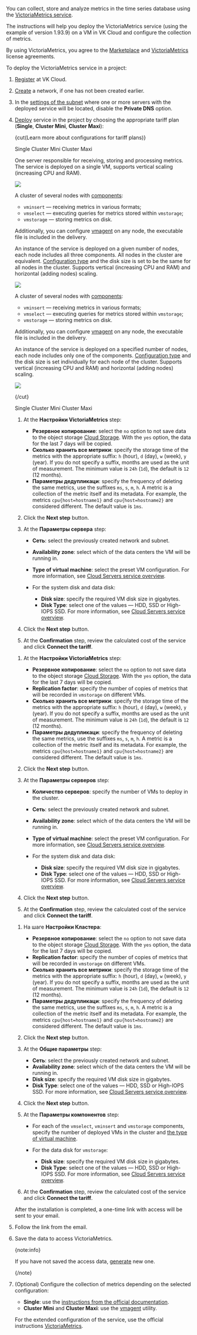 You can collect, store and analyze metrics in the time series database using the [VictoriaMetrics service](https://msk.cloud.vk.com/app/en/services/marketplace/v2/apps/service/f260ad2b-bdc1-4ccc-a35f-2f440681e0f6/latest/info).

The instructions will help you deploy the VictoriaMetrics service (using the example of version 1.93.9) on a VM in VK Cloud and configure the collection of metrics.

By using VictoriaMetrics, you agree to the [Marketplace](/ru/intro/start/legal/marketplace "change-lang") and [VictoriaMetrics](https://victoriametrics.com/assets/VM_EULA.pdf) license agreements.

To deploy the VictoriaMetrics service in a project:

1. [Register](/en/intro/start/account-registration) at VK Cloud.
1. [Create](/en/networks/vnet/instructions/net#creating_network) a network, if one has not been created earlier.
1. In the [settings of the subnet](/en/networks/vnet/instructions/net#editing_subnet) where one or more servers with the deployed service will be located, disable the **Private DNS** option.
1. [Deploy](../../instructions/pr-instance-add) service in the project by choosing the appropriate tariff plan (**Single**, **Cluster Mini**, **Cluster Maxi**):

   {cut(Learn more about configurations for tariff plans)}

   <tabs>
   <tablist>
   <tab>Single</tab>
   <tab>Cluster Mini</tab>
   <tab>Cluster Maxi</tab>
   </tablist>
   <tabpanel>

   One server responsible for receiving, storing and processing metrics. The service is deployed on a single VM, supports vertical scaling (increasing CPU and RAM).

   ![](./assets/single_scheme.png)

   </tabpanel>
   <tabpanel>

   A cluster of several nodes with [components](https://docs.victoriametrics.com/Cluster-VictoriaMetrics.html#architecture-overview):

   - `vminsert` — receiving metrics in various formats;
   - `vmselect` — executing queries for metrics stored within `vmstorage`;
   - `vmstorage` — storing metrics on disk.

   Additionally, you can configure [vmagent](https://docs.victoriametrics.com/vmagent.html) on any node, the executable file is included in the delivery.

   An instance of the service is deployed on a given number of nodes, each node includes all three components. All nodes in the cluster are equivalent. [Configuration type](/en/computing/iaas/concepts/about#flavors) and the disk size is set to be the same for all nodes in the cluster. Supports vertical (increasing CPU and RAM) and horizontal (adding nodes) scaling.

   ![](./assets/cluster_mini_scheme.png)

   </tabpanel>
   <tabpanel>

   A cluster of several nodes with [components](https://docs.victoriametrics.com/Cluster-VictoriaMetrics.html#architecture-overview):

   - `vminsert` — receiving metrics in various formats;
   - `vmselect` — executing queries for metrics stored within `vmstorage`;
   - `vmstorage` — storing metrics on disk.

   Additionally, you can configure [vmagent](https://docs.victoriametrics.com/vmagent.html) on any node, the executable file is included in the delivery.

   An instance of the service is deployed on a specified number of nodes, each node includes only one of the components. [Configuration type](/en/computing/iaas/concepts/about#flavors) and the disk size is set individually for each node of the cluster. Supports vertical (increasing CPU and RAM) and horizontal (adding nodes) scaling.

   ![](./assets/cluster_maxi_scheme.png)

   </tabpanel>
   </tabs>

   {/cut}

   <tabs>
   <tablist>
   <tab>Single</tab>
   <tab>Cluster Mini</tab>
   <tab>Cluster Maxi</tab>
   </tablist>
   <tabpanel>

   1. At the **Настройки VictoriaMetrics** step:

      - **Резервное копирование**: select the `no` option to not save data to the object storage [Cloud Storage](/en/storage/s3). With the `yes` option, the data for the last 7 days will be copied.
      - **Сколько хранить все метрики**: specify the storage time of the metrics with the appropriate suffix: `h` (hour), `d` (day), `w` (week), `y` (year). If you do not specify a suffix, months are used as the unit of measurement. The minimum value is `24h` (`1d`), the default is `12` (12 months).
      - **Параметры дедупликаци**: specify the frequency of deleting the same metrics, use the suffixes `ms`, `s`, `m`, `h`. A metric is a collection of the metric itself and its metadata. For example, the metrics `cpu{host=hostname1}` and `cpu{host=hostname2}` are considered different. The default value is `1ms`.

   1. Click the **Next step** button.
   1. At the **Параметры сервера** step:

      - **Сеть**: select the previously created network and subnet.
      - **Availability zone**: select which of the data centers the VM will be running in.
      - **Type of virtual machine**: select the preset VM configuration. For more information, see [Cloud Servers service overview](/en/computing/iaas/concepts/about#flavors).
      - For the system disk and data disk:

        - **Disk size**: specify the required VM disk size in gigabytes.
        - **Disk Type**: select one of the values — HDD, SSD or High-IOPS SSD. For more information, see [Cloud Servers service overview](/en/computing/iaas/concepts/about#disks).

   1. Click the **Next step** button.
   1. At the **Confirmation** step, review the calculated cost of the service and click **Connect the tariff**.

   </tabpanel>
   <tabpanel>

   1. At the **Настройки VictoriaMetrics** step:

      - **Резервное копирование**: select the `no` option to not save data to the object storage [Cloud Storage](/en/storage/s3). With the `yes` option, the data for the last 7 days will be copied.
      - **Replication factor**: specify the number of copies of metrics that will be recorded in `vmstorage` on different VMs.
      - **Сколько хранить все метрики**: specify the storage time of the metrics with the appropriate suffix: `h` (hour), `d` (day), `w` (week), `y` (year). If you do not specify a suffix, months are used as the unit of measurement. The minimum value is `24h` (`1d`), the default is `12` (12 months).
      - **Параметры дедупликаци**: specify the frequency of deleting the same metrics, use the suffixes `ms`, `s`, `m`, `h`. A metric is a collection of the metric itself and its metadata. For example, the metrics `cpu{host=hostname1}` and `cpu{host=hostname2}` are considered different. The default value is `1ms`.

   1. Click the **Next step** button.
   1. At the **Параметры серверов** step:

      - **Количество серверов**: specify the number of VMs to deploy in the cluster.
      - **Сеть**: select the previously created network and subnet.
      - **Availability zone**: select which of the data centers the VM will be running in.
      - **Type of virtual machine**: select the preset VM configuration. For more information, see [Cloud Servers service overview](/en/computing/iaas/concepts/about#flavors).
      - For the system disk and data disk:

        - **Disk size**: specify the required VM disk size in gigabytes.
        - **Disk Type**: select one of the values — HDD, SSD or High-IOPS SSD. For more information, see [Cloud Servers service overview](/en/computing/iaas/concepts/about#disks).

   1. Click the **Next step** button.
   1. At the **Confirmation** step, review the calculated cost of the service and click **Connect the tariff**.

   </tabpanel>
   <tabpanel>

   1. На шаге **Настройки Кластера**:

      - **Резервное копирование**: select the `no` option to not save data to the object storage [Cloud Storage](/en/storage/s3). With the `yes` option, the data for the last 7 days will be copied.
      - **Replication factor**: specify the number of copies of metrics that will be recorded in `vmstorage` on different VMs.
      - **Сколько хранить все метрики**: specify the storage time of the metrics with the appropriate suffix: `h` (hour), `d` (day), `w` (week), `y` (year). If you do not specify a suffix, months are used as the unit of measurement. The minimum value is `24h` (`1d`), the default is `12` (12 months).
      - **Параметры дедупликаци**: specify the frequency of deleting the same metrics, use the suffixes `ms`, `s`, `m`, `h`. A metric is a collection of the metric itself and its metadata. For example, the metrics `cpu{host=hostname1}` and `cpu{host=hostname2}` are considered different. The default value is `1ms`.

   1. Click the **Next step** button.
   1. At the **Общие параметры** step:

      - **Сеть**: select the previously created network and subnet.
      - **Availability zone**: select which of the data centers the VM will be running in.
      - **Disk size**: specify the required VM disk size in gigabytes.
      - **Disk Type**: select one of the values — HDD, SSD or High-IOPS SSD. For more information, see [Cloud Servers service overview](/en/computing/iaas/concepts/about#disks).

   1. Click the **Next step** button.
   1. At the **Параметры компонентов** step:

      - For each of the `vmselect`, `vminsert` and `vmstorage` components, specify the number of deployed VMs in the cluster and [the type of virtual machine](/en/computing/iaas/concepts/about#flavors).
      - For the data disk for `vmstorage`:

        - **Disk size**: specify the required VM disk size in gigabytes.
        - **Disk Type**: select one of the values — HDD, SSD or High-IOPS SSD. For more information, see [Cloud Servers service overview](/en/computing/iaas/concepts/about#disks).

   1. At the **Confirmation** step, review the calculated cost of the service and click **Connect the tariff**.

   </tabpanel>
   </tabs>

   After the installation is completed, a one-time link with access will be sent to your email.

1. Follow the link from the email.
1. Save the data to access VictoriaMetrics.

   {note:info}

   If you have not saved the access data, [generate](../../instructions/pr-instance-manage#updating_access_to_a_service_instance) new one.

   {/note}

1. (Optional) Configure the collection of metrics depending on the selected configuration:

   - **Single**: use the [instructions from the official documentation](https://docs.victoriametrics.com/Single-server-VictoriaMetrics.html#how-to-scrape-prometheus-exporters-such-as-node-exporter).
   - **Cluster Mini** and **Cluster Maxi**: use the [vmagent](https://docs.victoriametrics.com/vmagent.html) utility.

   For the extended configuration of the service, use the official instructions [VictoriaMetrics](https://docs.victoriametrics.com/guides).
